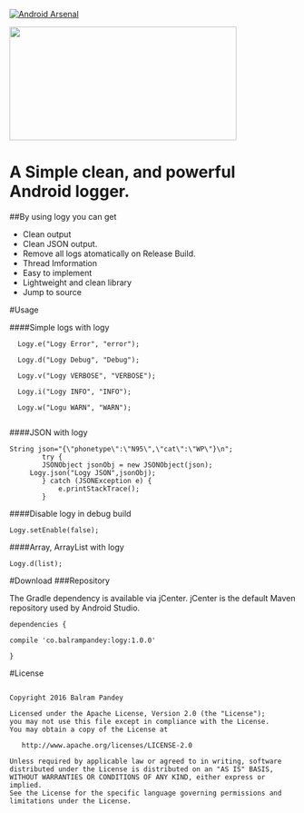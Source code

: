 [![Android Arsenal](https://img.shields.io/badge/Android%20Arsenal-Logy-green.svg?style=true)](https://android-arsenal.com/details/1/4177)



<img align="center" src='https://github.com/balrampandey19/Logy/blob/master/logy.jpg' width='400' height='200'/>



# A Simple clean, and powerful Android logger.

##By using logy you can get

* Clean output 
* Clean JSON output.
* Remove all logs atomatically on Release Build.
* Thread Imformation
* Easy to implement
* Lightweight and clean library
* Jump to source

#Usage

####Simple logs with logy

```
  Logy.e("Logy Error", "error");
  
  Logy.d("Logy Debug", "Debug");
  
  Logy.v("Logy VERBOSE", "VERBOSE");
  
  Logy.i("Logy INFO", "INFO");
  
  Logy.w("Logu WARN", "WARN");
  
  ```
####JSON with logy

```
String json="{\"phonetype\":\"N95\",\"cat\":\"WP\"}\n";
        try {
        JSONObject jsonObj = new JSONObject(json);
     Logy.json("Logy JSON",jsonObj);
        } catch (JSONException e) {
            e.printStackTrace();
        }

```
####Disable logy in debug build
```
Logy.setEnable(false);

```
####Array, ArrayList with logy

```
Logy.d(list);
```

#Download
###Repository

The Gradle dependency is available via jCenter. jCenter is the default Maven repository used by Android Studio.
```
dependencies {

compile 'co.balrampandey:logy:1.0.0'

}
```

#License

```

Copyright 2016 Balram Pandey

Licensed under the Apache License, Version 2.0 (the "License");
you may not use this file except in compliance with the License.
You may obtain a copy of the License at

   http://www.apache.org/licenses/LICENSE-2.0

Unless required by applicable law or agreed to in writing, software
distributed under the License is distributed on an "AS IS" BASIS,
WITHOUT WARRANTIES OR CONDITIONS OF ANY KIND, either express or implied.
See the License for the specific language governing permissions and
limitations under the License.

```



